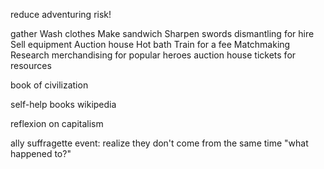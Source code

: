 
reduce adventuring risk!

gather
Wash clothes
Make sandwich
Sharpen swords
dismantling for hire
Sell equipment
Auction house
Hot bath
Train for a fee
Matchmaking
Research
merchandising for popular heroes
auction house
tickets for resources


book of civilization

self-help books
wikipedia

reflexion on capitalism

ally suffragette
event: realize they don't come from the same time "what happened to?"
